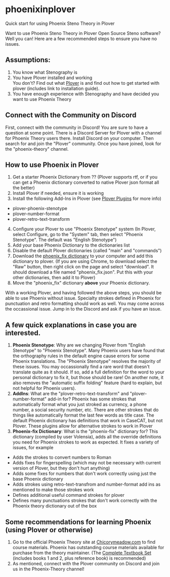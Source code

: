 # phoenixinplover
Quick start for using Phoenix Steno Theory in Plover

Want to use Phoenix Steno Theory in Plover Open Source Steno software?<br />Well you can!  Here are a few recommended steps to ensure you have no issues.

## Assumptions:
1. You know what Stenography is
2. You have Plover installed and working<br />
You don't? Find out what [Plover](https://www.openstenoproject.org/plover/) is and find out how to get started with plover (includes link to installation guide).
3. You have enough experience with Stenography and have decided you want to use Phoenix Theory 

## Connect with the Community on Discord
First, connect with the community in Discord!  You are sure to have a question at some point.  There is a Discord Server for Plover with a channel for Phoenix Theory users there.
Install Discord on your computer.  Then search for and join the "Plover" community.  Once you have joined, look for the "phoenix-theory" channel.

## How to use Phoenix in Plover
1. Get a starter Phoenix Dictionary from ?? (Plover supports rtf, or if you can get a Phoenix dictionary converted to native Plover json format all the better)
2. Install Plover if needed, ensure it is working
3. Install the following Add-Ins in Plover (see [Plover Plugins](https://github.com/openstenoproject/plover/wiki/Plugins) for more info)
- plover-phoenix-stenotype
- plover-number-format
- plover-retro-text-transform
4. Configure your Plover to use "Phoenix Stenotype" system (In Plover, select Configure, go to the "System" tab, then select "Phoenix Stenotype".  The default was "English Stenotype")
5. Add your base Phoenix Dictionary to the dictionaries list
6. Disable the default Plover dictionaries (called "main" and "commands")
7. Download the [phoenix_fix dictionary](https://github.com/Volensia/volensia_steno_repo/blob/main/phoenix_fix.json) to your computer and add this dictionary to plover.
(If you are using Chrome, to download select the "Raw" button, then right click on the page and select "download". It should download a file named "phoenix_fix.json".  Put this with your other dictionaries, then add it to Plover)
8. Move the "phoenix_fix" dictionary **above** your Phoenix dictionary.

With a working Plover, and having followed the above steps, you should be able to use Phoenix without issue.  Specialty strokes defined in Phoenix for punctuation and retro formatting should work as well.  You may come across the occassional issue.  Jump in to the Discord and ask if you have an issue.

## A few quick explanations in case you are interested.
1. **Phoenix Stenotype**: Why are we changing Plover from "English Stenotype" to "Phoenix Stenotype".
Many Phoenix users have found that the orthography rules in the default engine cause errors for some Phoenix translations.  The "Phoenix Stenotype" resolves the majority of these issues.  You may occassionally find a rare word that doesn't translate quite as it should.  If so, add a full definition for the word to your personal dictionary to fix it, but those should be rare!  On another note, it also removes the "automatic suffix folding" feature (hard to explain, but not helpful for Phoenix users).
2. **AddIns**: What are the "plover-retro-text-transform" and "plover-number-format" add-in for?
Phoenix has some strokes that automatically format what you just stroked as currency, a phone number, a social security number, etc.  There are other strokes that do things like automatically format the last few words as title case.  The default Phoenix dictionary has definitions that work in CaseCAT, but not Plover.  These plugins allow for alternative strokes to work in Plover
3. **Phoenix-fix Dictionary**: What is the "phoenix-fix" dictionary for?
This dictionary (compiled by user Volensia), adds all the override definitions you need for Phoenix strokes to work as expected.  It fixes a variety of issues, for example
- Adds the strokes to convert numbers to Roman
- Adds fixes for fingerspelling (which may not be necessary with current version of Plover, but they don't hurt anything)
- Adds some fixes for numbers that don't work correctly using just the base Phoenix dictionary
- Adds strokes using retro-text-transfrom and number-format add ins as mentioned to make those strokes work
- Defines additional useful command strokes for plover
- Defines many punctuations strokes that don't work correctly with the Phoenix theory dictionary out of the box

## Some recommendations for learning Phoenix (using Plover or otherwise)
1. Go to the official Phoenix Theory site at [Chicorymeadow.com](https://www.chicorymeadow.com/) to find course materials.  Phoenix has outstanding course materials available for purchase from the theory maintainer.
(The [Complete Textbook Set](https://www.chicorymeadow.com/product/phoenix-theory-complete-textbook-set/) (includes books 1 and 2, plus reference book) is recommended)
2. As mentioned, connect with the Plover community on Discord and join us in the Phoenix-Theory channel!


